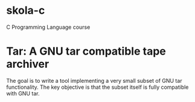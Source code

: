 # skola-c
C Programming Language course

Tar: A GNU tar compatible tape archiver
=======================================

The goal is to write a tool implementing a very small subset of GNU tar
functionality.  The key objective is that the subset itself is fully compatible
with GNU tar.
